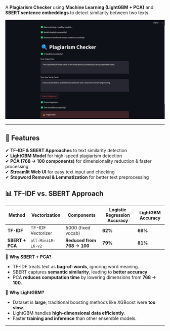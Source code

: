 A **Plagiarism Checker** using **Machine Learning (LightGBM + PCA)** and **SBERT sentence embeddings** to detect similarity between two texts.

![Plagiarism Checker](https://raw.githubusercontent.com/Shiva8164/Plagiarism_Checker_ai/main/Plagerised_image.png)

---

## 🚀 Features
✔ **TF-IDF & SBERT Approaches** to text similarity detection  
✔ **LightGBM Model** for high-speed plagiarism detection  
✔ **PCA (768 → 100 components)** for dimensionality reduction & faster processing  
✔ **Streamlit Web UI** for easy text input and checking  
✔ **Stopword Removal & Lemmatization** for better text preprocessing  
## 📊 TF-IDF vs. SBERT Approach

| **Method** | **Vectorization** | **Components** | **Logistic Regression Accuracy** | **LightGBM Accuracy** |
|------------|------------------|---------------|-------------------------|-----------------|
| **TF-IDF** | TF-IDF Vectorizer | 5000 (fixed vocab) | **62%** | **69%** |
| **SBERT + PCA** | `all-MiniLM-L6-v2` | **Reduced from 768 → 100** | **79%** | **81%** |

🔹 **Why SBERT + PCA?**  
- TF-IDF treats text as **bag-of-words**, ignoring word meaning.  
- SBERT captures **semantic similarity**, leading to **better accuracy**.  
- PCA **reduces computation time** by lowering dimensions from **768 → 100**.  

🔹 **Why LightGBM?**  
- Dataset is **large**; traditional boosting methods like XGBoost were **too slow**.  
- LightGBM handles **high-dimensional data efficiently**.  
- Faster **training and inference** than other ensemble models.

---
